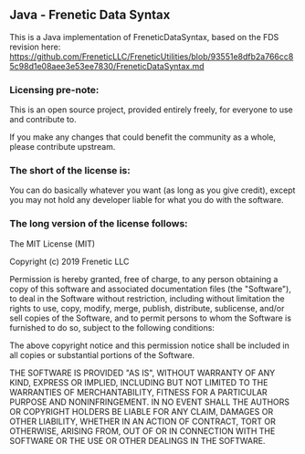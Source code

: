 Java - Frenetic Data Syntax
---------------------------

This is a Java implementation of FreneticDataSyntax, based on the FDS revision here: https://github.com/FreneticLLC/FreneticUtilities/blob/93551e8dfb2a766cc85c98d1e08aee3e53ee7830/FreneticDataSyntax.md

### Licensing pre-note:

This is an open source project, provided entirely freely, for everyone to use and contribute to.

If you make any changes that could benefit the community as a whole, please contribute upstream.

### The short of the license is:

You can do basically whatever you want (as long as you give credit), except you may not hold any developer liable for what you do with the software.

### The long version of the license follows:

The MIT License (MIT)

Copyright (c) 2019 Frenetic LLC

Permission is hereby granted, free of charge, to any person obtaining a copy
of this software and associated documentation files (the "Software"), to deal
in the Software without restriction, including without limitation the rights
to use, copy, modify, merge, publish, distribute, sublicense, and/or sell
copies of the Software, and to permit persons to whom the Software is
furnished to do so, subject to the following conditions:

The above copyright notice and this permission notice shall be included in all
copies or substantial portions of the Software.

THE SOFTWARE IS PROVIDED "AS IS", WITHOUT WARRANTY OF ANY KIND, EXPRESS OR
IMPLIED, INCLUDING BUT NOT LIMITED TO THE WARRANTIES OF MERCHANTABILITY,
FITNESS FOR A PARTICULAR PURPOSE AND NONINFRINGEMENT. IN NO EVENT SHALL THE
AUTHORS OR COPYRIGHT HOLDERS BE LIABLE FOR ANY CLAIM, DAMAGES OR OTHER
LIABILITY, WHETHER IN AN ACTION OF CONTRACT, TORT OR OTHERWISE, ARISING FROM,
OUT OF OR IN CONNECTION WITH THE SOFTWARE OR THE USE OR OTHER DEALINGS IN THE
SOFTWARE.
